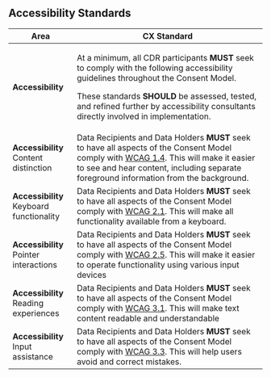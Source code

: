 ## Accessibility Standards


|Area|CX Standard|
|-------------------|------------------------------|
|**Accessibility**  |<p>At a minimum, all CDR participants **MUST** seek to comply with the following accessibility guidelines throughout the Consent Model.</p><p>These standards **SHOULD** be assessed, tested, and refined further by accessibility consultants directly involved in implementation.</p>|
| **Accessibility** <br> Content distinction | Data Recipients and Data Holders **MUST** seek to have all aspects of the Consent Model comply with [WCAG 1.4](https://www.w3.org/TR/UNDERSTANDING-WCAG20/visual-audio-contrast.html). This will make it easier to see and hear content, including separate foreground information from the background.  |
| **Accessibility** <br> Keyboard functionality| Data Recipients and Data Holders **MUST** seek to have all aspects of the Consent Model comply with [WCAG 2.1](https://www.w3.org/TR/UNDERSTANDING-WCAG20/keyboard-operation.html). This will make all functionality available from a keyboard.|
| **Accessibility** <br> Pointer interactions  | Data Recipients and Data Holders **MUST** seek to have all aspects of the Consent Model comply with [WCAG 2.5]( https://www.w3.org/WAI/WCAG21/Understanding/input-modalities). This will make it easier to operate functionality using various input devices|
| **Accessibility** <br> Reading experiences| Data Recipients and Data Holders **MUST** seek to have all aspects of the Consent Model comply with [WCAG 3.1](https://www.w3.org/TR/UNDERSTANDING-WCAG20/meaning.html). This will make text content readable and understandable|
| **Accessibility** <br> Input assistance  | Data Recipients and Data Holders **MUST** seek to have all aspects of the Consent Model comply with [WCAG 3.3](https://www.w3.org/TR/UNDERSTANDING-WCAG20/minimize-error.html). This will help users avoid and correct mistakes.|
